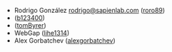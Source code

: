 * Rodrigo González <rodrigo@sapienlab.com> ([roro89](https://github.com/roro89))
* ([b123400](https://github.com/b123400))
* ([tomByrer](https://github.com/tomByrer))
* WebGap ([lihe1314](https://github.com/lihe1314))
* Alex Gorbatchev ([alexgorbatchev](https://github.com/alexgorbatchev))
